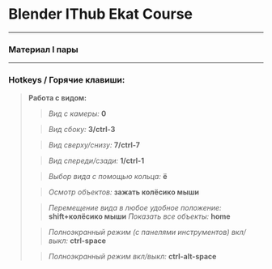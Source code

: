 # Blender IThub Ekat Course
---
### Материал I пары
---
### Hotkeys / Горячие клавиши:
> **Работа с видом:**
>> *Вид с камеры:* **0**
>
>> *Вид сбоку:* **3/ctrl-3**
>
>> *Вид сверху/снизу:* **7/ctrl-7**
>
>> *Вид спереди/сзади:* **1/ctrl-1**
>
>> *Выбор вида с помощью кольца:* **ё**
>
>> *Осмотр объектов:* **зажать колёсико мыши**
>
>> *Перемещение вида в любое удобное положение:* **shift+колёсико мыши**
>> *Показать все объекты:* **home**
>
>> *Полноэкранный режим (с панелями инструментов) вкл/выкл:* **ctrl-space**
>
>> *Полноэкранный режим вкл/выкл:* **ctrl-alt-space**
>
